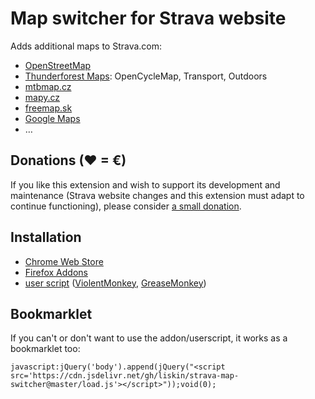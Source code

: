 # Map switcher for Strava website

Adds additional maps to Strava.com:

 - [OpenStreetMap](https://www.openstreetmap.org/)
 - [Thunderforest Maps](http://www.thunderforest.com/maps/): OpenCycleMap, Transport, Outdoors
 - [mtbmap.cz](http://mtbmap.cz/)
 - [mapy.cz](https://mapy.cz/)
 - [freemap.sk](https://www.freemap.sk/)
 - [Google Maps](https://maps.google.com/)
 - …

## Donations (♥ = €)

If you like this extension and wish to support its development and maintenance
(Strava website changes and this extension must adapt to continue functioning),
please consider [a small donation](https://www.paypal.me/lisknisi/10EUR).

## Installation

 - [Chrome Web Store](https://chrome.google.com/webstore/detail/strava-map-switcher/djcheclpmmkcdkjcenfamalobdenmici)
 - [Firefox Addons](https://addons.mozilla.org/cs/firefox/addon/strava-map-switcher/)
 - [user script](https://cdn.jsdelivr.net/gh/liskin/strava-map-switcher@master/greasemonkey.user.js)
   ([ViolentMonkey](https://violentmonkey.github.io/get-it/),
   [GreaseMonkey](https://addons.mozilla.org/en-US/firefox/addon/greasemonkey/))

## Bookmarklet

If you can't or don't want to use the addon/userscript, it works as a bookmarklet too:

    javascript:jQuery('body').append(jQuery("<script src='https://cdn.jsdelivr.net/gh/liskin/strava-map-switcher@master/load.js'></script>"));void(0);
